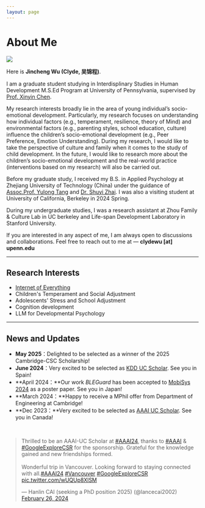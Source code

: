 ```yaml
---
layout: page
---
```


# About Me

<img src="https://caihanlin.com/caihanlin.jpg" class="floatpic">

Here is **Jincheng Wu (Clyde, 吴锦程)**.<br>

I am a graduate student studying in Interdisplinary Studies in Human Development M.S.Ed Program at University of Pennsylvania, supervised by [Prof. Xinyin Chen](https://www.gse.upenn.edu/faculty/xinyin-chen).

My research interests broadly lie in the area of young individual’s socio-emotional development. Particularly, my research focuses on understanding how individual factors (e.g., temperament, resilience, theory of Mind) and environmental factors (e.g., parenting styles, school education, culture) influence the children’s socio-emotional development (e.g., Peer Preference, Emotion Understanding). During my research, I would like to take the perspective of culture and family when it comes to the study of child development. In the future, I would like to research more about the children’s socio-emotional development and the real-world practice (interventions based on my research) will also be carried out.

Before my graduate study, I received my B.S. in Applied Psychology at Zhejiang University of Technology (China) under the guidance of [Assoc.Prof. Yulong Tang](https://www.researchgate.net/profile/Yulong-Tang-4) and [Dr. Shuyi Zhai](https://scholar.google.com/citations?hl=zh-CN&user=1U_lN9YAAAAJ). I was also a visiting student at University of California, Berkeley in 2024 Spring.

During my undergraduate studies, I was a research assistant at Zhou Family & Culture Lab in UC berkeley and Life-span Development Laboratory in Stanford University.

If you are interested in any aspect of me, I am always open to discussions and collaborations. Feel free to reach out to me at — **clydewu [at] upenn.edu**

---

## Research Interests

- [Internet of Everything](https://scholar.google.com/citations?view_op=search_authors&hl=zh-CN&mauthors=label:internet_of_everything)
- Children's Temperament and Social Adjustment
- Adolescents' Stress and School Adjustment
- Cognition development
- LLM for Developmental Psychology

---

## News and Updates

- **May 2025**：Delighted to be selected as a winner of the 2025 Cambridge-CSC Scholarship!
- **June 2024**：Very excited to be selected as [KDD UC Scholar](https://kdd2024.kdd.org/undergraduate-consortium/). See you in Spain!
- **April 2024：**Our work *BLEGuard* has been accepted to [MobiSys 2024](https://www.sigmobile.org/mobisys/2024/) as a poster paper. See you in Japan!
- **March 2024：**Happy to receive a MPhil offer from Department of Engineering at Cambridge!
- **Dec 2023：**Very excited to be selected as [AAAI UC Scholar](https://aaai.org/aaai-conference/undergraduate-consortium-program/). See you in Canada!

<br>

<blockquote class="twitter-tweet"><p lang="en" dir="ltr">Thrilled to be an AAAI-UC Scholar at <a href="https://twitter.com/hashtag/AAAI24?src=hash&amp;ref_src=twsrc%5Etfw">#AAAI24</a>, thanks to <a href="https://twitter.com/hashtag/AAAI?src=hash&amp;ref_src=twsrc%5Etfw">#AAAI</a> &amp; <a href="https://twitter.com/hashtag/GoogleExploreCSR?src=hash&amp;ref_src=twsrc%5Etfw">#GoogleExploreCSR</a> for the sponsorship. Grateful for the knowledge gained and new friendships formed.<br><br>Wonderful trip in Vancouver. Looking forward to staying connected with all.<a href="https://twitter.com/hashtag/AAAI24?src=hash&amp;ref_src=twsrc%5Etfw">#AAAI24</a> <a href="https://twitter.com/hashtag/Vancouver?src=hash&amp;ref_src=twsrc%5Etfw">#Vancouver</a> <a href="https://twitter.com/hashtag/GoogleExploreCSR?src=hash&amp;ref_src=twsrc%5Etfw">#GoogleExploreCSR</a> <a href="https://t.co/wUQUp8XlSM">pic.twitter.com/wUQUp8XlSM</a></p>&mdash; Hanlin CAI (seeking a PhD position 2025) (@lancecai2002) <a href="https://twitter.com/lancecai2002/status/1762210025173344260?ref_src=twsrc%5Etfw">February 26, 2024</a></blockquote> <script async src="https://platform.twitter.com/widgets.js" charset="utf-8"></script>

